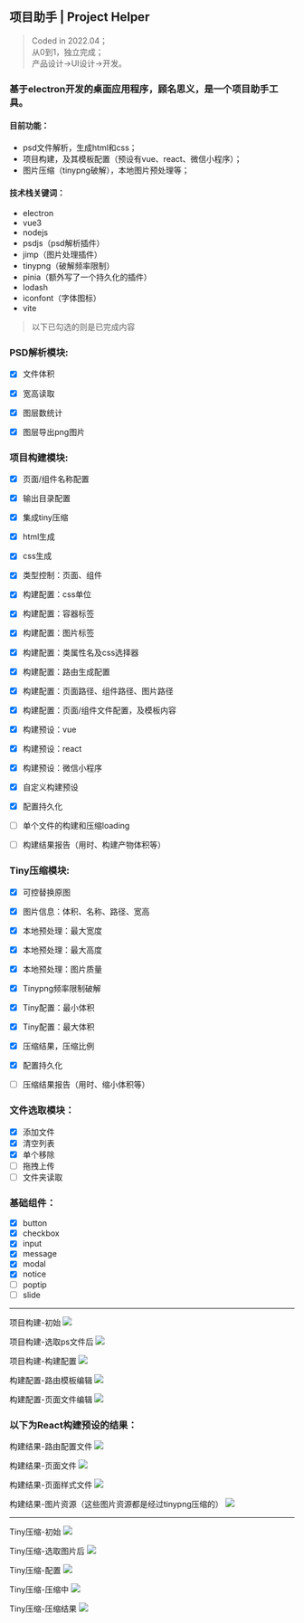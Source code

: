 ## 项目助手 | Project Helper
> Coded in 2022.04；\
> 从0到1，独立完成；\
> 产品设计->UI设计->开发。

### 基于electron开发的桌面应用程序，顾名思义，是一个项目助手工具。

#### 目前功能：
* psd文件解析，生成html和css；
* 项目构建，及其模板配置（预设有vue、react、微信小程序）；
* 图片压缩（tinypng破解），本地图片预处理等；

#### 技术栈关键词：
* electron
* vue3
* nodejs
* psdjs（psd解析插件）
* jimp（图片处理插件）
* tinypng（破解频率限制）
* pinia（额外写了一个持久化的插件）
* lodash
* iconfont（字体图标）
* vite

> 以下已勾选的则是已完成内容

### PSD解析模块:
- [x] 文件体积
- [x] 宽高读取
- [x] 图层数统计
- [x] 图层导出png图片


### 项目构建模块:
- [x] 页面/组件名称配置
- [x] 输出目录配置
- [x] 集成tiny压缩
- [x] html生成
- [x] css生成
- [x] 类型控制：页面、组件
- [x] 构建配置：css单位
- [x] 构建配置：容器标签
- [x] 构建配置：图片标签
- [x] 构建配置：类属性名及css选择器
- [x] 构建配置：路由生成配置
- [x] 构建配置：页面路径、组件路径、图片路径
- [x] 构建配置：页面/组件文件配置，及模板内容
- [x] 构建预设：vue
- [x] 构建预设：react
- [x] 构建预设：微信小程序
- [x] 自定义构建预设
- [x] 配置持久化
- [ ] 单个文件的构建和压缩loading
- [ ] 构建结果报告（用时、构建产物体积等）


### Tiny压缩模块:
- [x] 可控替换原图
- [x] 图片信息：体积、名称、路径、宽高
- [x] 本地预处理：最大宽度
- [x] 本地预处理：最大高度
- [x] 本地预处理：图片质量
- [x] Tinypng频率限制破解
- [x] Tiny配置：最小体积
- [x] Tiny配置：最大体积
- [x] 压缩结果，压缩比例
- [x] 配置持久化
- [ ] 压缩结果报告（用时、缩小体积等）


### 文件选取模块：
- [x] 添加文件
- [x] 清空列表
- [x] 单个移除
- [ ] 拖拽上传
- [ ] 文件夹读取

### 基础组件：
- [x] button
- [x] checkbox
- [x] input
- [x] message
- [x] modal
- [x] notice
- [ ] poptip
- [ ] slide

---

项目构建-初始
![](doc-img/1.png)

项目构建-选取ps文件后
![](doc-img/2.png)

项目构建-构建配置
![](doc-img/3.png)

构建配置-路由模板编辑
![](doc-img/4.png)

构建配置-页面文件编辑
![](doc-img/5.png)

### 以下为React构建预设的结果：

构建结果-路由配置文件
![](doc-img/11.png)

构建结果-页面文件
![](doc-img/12.png)

构建结果-页面样式文件
![](doc-img/13.png)

构建结果-图片资源（这些图片资源都是经过tinypng压缩的）
![](doc-img/14.png)

--- 

Tiny压缩-初始
![](doc-img/6.png)

Tiny压缩-选取图片后
![](doc-img/7.png)

Tiny压缩-配置
![](doc-img/8.png)

Tiny压缩-压缩中
![](doc-img/9.png)

Tiny压缩-压缩结果
![](doc-img/10.png)







